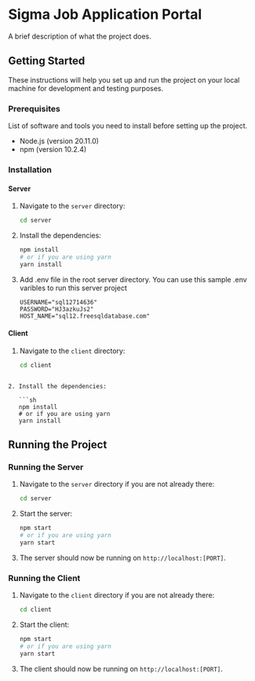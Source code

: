 # Sigma Job Application Portal

A brief description of what the project does.

## Getting Started

These instructions will help you set up and run the project on your local machine for development and testing purposes.

### Prerequisites

List of software and tools you need to install before setting up the project.

- Node.js (version 20.11.0)
- npm (version 10.2.4)

### Installation

#### Server

1. Navigate to the `server` directory:

    ```sh
    cd server
    ```

2. Install the dependencies:

    ```sh
    npm install
    # or if you are using yarn
    yarn install
    ```

3. Add .env file in the root server directory. You can use this sample .env varibles to run this server project

    ``` DATABASE_NAME="sql12714636"
    USERNAME="sql12714636"
    PASSWORD="HJ3azkuJs2"
    HOST_NAME="sql12.freesqldatabase.com"
    ````

#### Client

1. Navigate to the `client` directory:

   ```sh
   cd client

```

2. Install the dependencies:

   ```sh
   npm install
   # or if you are using yarn
   yarn install
   ```

## Running the Project

### Running the Server

1. Navigate to the `server` directory if you are not already there:

   ```sh
   cd server
   ```

2. Start the server:

   ```sh
   npm start
   # or if you are using yarn
   yarn start
   ```

3. The server should now be running on `http://localhost:[PORT]`.

### Running the Client

1. Navigate to the `client` directory if you are not already there:

   ```sh
   cd client
   ```

2. Start the client:

   ```sh
   npm start
   # or if you are using yarn
   yarn start
   ```

3. The client should now be running on `http://localhost:[PORT]`.

